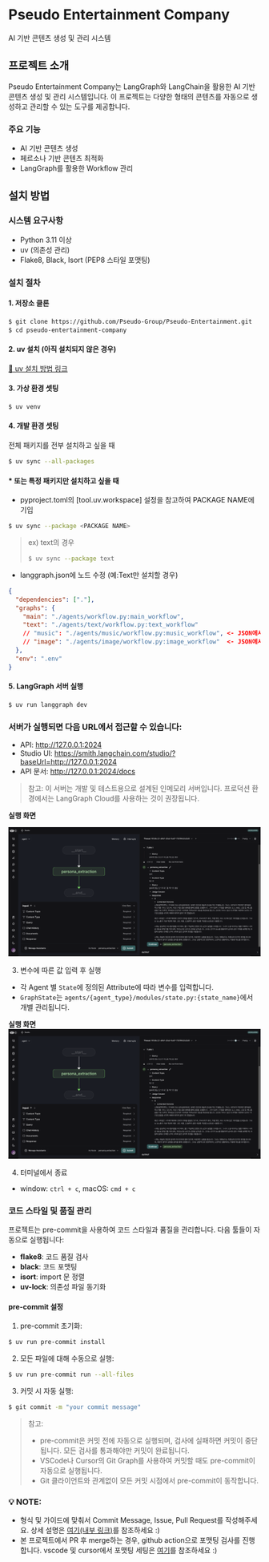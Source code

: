 # Pseudo Entertainment Company

AI 기반 콘텐츠 생성 및 관리 시스템

## 프로젝트 소개

Pseudo Entertainment Company는 LangGraph와 LangChain을 활용한 AI 기반 콘텐츠 생성 및 관리 시스템입니다. 이 프로젝트는 다양한 형태의 콘텐츠를 자동으로 생성하고 관리할 수 있는 도구를 제공합니다.

### 주요 기능

- AI 기반 콘텐츠 생성
- 페르소나 기반 콘텐츠 최적화
- LangGraph를 활용한 Workflow 관리

## 설치 방법

### 시스템 요구사항

- Python 3.11 이상
- uv (의존성 관리)
- Flake8, Black, Isort (PEP8 스타일 포맷팅)

### 설치 절차

#### 1. 저장소 클론

```bash
$ git clone https://github.com/Pseudo-Group/Pseudo-Entertainment.git
$ cd pseudo-entertainment-company
```

#### 2. uv 설치 (아직 설치되지 않은 경우)

[🔗 uv 설치 방법 링크](https://docs.astral.sh/uv/getting-started/installation/)

#### 3. 가상 환경 셋팅

```bash
$ uv venv
```

#### 4. 개발 환경 셋팅

전체 패키지를 전부 설치하고 싶을 때

```bash
$ uv sync --all-packages
```

#### \* 또는 특정 패키지만 설치하고 싶을 때

- pyproject.toml의 [tool.uv.workspace] 설정을 참고하여 PACKAGE NAME에 기입

```bash
$ uv sync --package <PACKAGE NAME>
```

> ex) text의 경우
>
> ```bash
> $ uv sync --package text
> ```

- langgraph.json에 노드 수정 (예:Text만 설치할 경우)

```json
{
  "dependencies": ["."],
  "graphs": {
    "main": "./agents/workflow.py:main_workflow",
    "text": "./agents/text/workflow.py:text_workflow"
    // "music": "./agents/music/workflow.py:music_workflow", <- JSON에서는 주석이 안 먹습니다. 해당 줄은 삭제해주세요.
    // "image": "./agents/image/workflow.py:image_workflow"  <- JSON에서는 주석이 안 먹습니다. 해당 줄은 삭제해주세요.
  },
  "env": ".env"
}
```

#### 5. LangGraph 서버 실행

```bash
$ uv run langgraph dev
```

### 서버가 실행되면 다음 URL에서 접근할 수 있습니다:

- API: http://127.0.0.1:2024
- Studio UI: https://smith.langchain.com/studio/?baseUrl=http://127.0.0.1:2024
- API 문서: http://127.0.0.1:2024/docs

> 참고: 이 서버는 개발 및 테스트용으로 설계된 인메모리 서버입니다. 프로덕션 환경에서는 LangGraph Cloud를 사용하는 것이 권장됩니다.

**실행 화면**

![](media/LangGraph_Studio_after_invoke.png)

3. 변수에 따른 값 입력 후 실행

- 각 Agent 별 `State`에 정의된 Attribute에 따라 변수를 입력합니다.
- `GraphState`는 `agents/{agent_type}/modules/state.py:{state_name}`에서 개별 관리됩니다.

**실행 화면**
![](media/LangGraph_Studio_after_invoke.png)

4. 터미널에서 종료

- window: `ctrl + c`, macOS: `cmd + c`

### 코드 스타일 및 품질 관리

프로젝트는 pre-commit을 사용하여 코드 스타일과 품질을 관리합니다. 다음 툴들이 자동으로 실행됩니다:

- **flake8**: 코드 품질 검사
- **black**: 코드 포맷팅
- **isort**: import 문 정렬
- **uv-lock**: 의존성 파일 동기화

#### pre-commit 설정

1. pre-commit 초기화:

```bash
$ uv run pre-commit install
```

2. 모든 파일에 대해 수동으로 실행:

```bash
$ uv run pre-commit run --all-files
```

3. 커밋 시 자동 실행:

```bash
$ git commit -m "your commit message"
```

> 참고:
>
> - pre-commit은 커밋 전에 자동으로 실행되며, 검사에 실패하면 커밋이 중단됩니다. 모든 검사를 통과해야만 커밋이 완료됩니다.
> - VSCode나 Cursor의 Git Graph를 사용하여 커밋할 때도 pre-commit이 자동으로 실행됩니다.
> - Git 클라이언트와 관계없이 모든 커밋 시점에서 pre-commit이 동작합니다.

### 💡 **NOTE**:

- 형식 및 가이드에 맞춰서 Commit Message, Issue, Pull Request를 작성해주세요. 상세 설명은 [여기(내부 링크)](https://www.notion.so/hon2ycomb/Git-Commit-Message-Convention-1b000c82b1388185aa3cf88a7e57f24c?pvs=4)를 참조하세요 :)
- 본 프로젝트에서 PR 후 merge하는 경우, github action으로 포맷팅 검사를 진행합니다. vscode 및 cursor에서 포맷팅 세팅은 [여기](https://gamchan.notion.site/vscode-9b61026771cb4121bbb80d4d4f289bc2)를 참조하세요 :)
